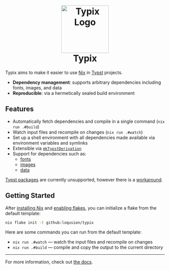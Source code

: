 <h1 align="center">
  <img
    src="https://raw.githubusercontent.com/loqusion/typix/main/.github/assets/logo_1544x1544.png"
    alt="Typix Logo"
    width="150"
  /><br />
  Typix
</h1>

Typix aims to make it easier to use [Nix](https://nixos.org/) in
[Typst](https://github.com/typst/typst) projects.

- **Dependency management**: supports arbitrary dependencies including fonts,
  images, and data
- **Reproducible**: via a hermetically sealed build environment

## Features

- Automatically fetch dependencies and compile in a single command (`nix run
.#build`)
- Watch input files and recompile on changes (`nix run .#watch`)
- Set up a shell environment with all dependencies made available via
  environment variables and symlinks
- Extensible via
  [`mkTypstDerivation`](https://loqusion.github.io/typix/api/derivations/mk-typst-derivation.html)
- Support for dependencies such as:
  - [fonts](https://typst.app/docs/reference/text/text/#parameters-font)
  - [images](https://typst.app/docs/reference/visualize/image/)
  - [data](https://typst.app/docs/reference/data-loading/)

[Typst packages](https://typst.app/docs/packages/) are currently unsupported,
however there is a
[workaround](https://loqusion.github.io/typix/recipes/using-typst-packages.html).

## Getting Started

After [installing Nix](https://nixos.org/download#download-nix) and [enabling
flakes](https://nixos.wiki/wiki/Flakes#Enable_flakes_permanently_in_NixOS), you
can initialize a flake from the default template:

```bash
nix flake init -t github:loqusion/typix
```

Here are some commands you can run from the default template:

- `nix run .#watch` — watch the input files and recompile on changes
- `nix run .#build` — compile and copy the output to the current directory

---

For more information, check out [the docs](https://loqusion.github.io/typix/).
